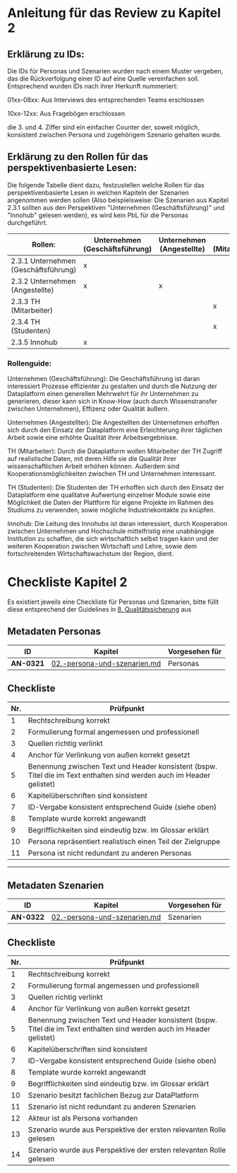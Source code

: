 # Anleitung für das Review zu Kapitel 2

## Erklärung zu IDs:
Die IDs für Personas und Szenarien wurden nach einem Muster vergeben, das die Rückverfolgung einer ID auf eine Quelle vereinfachen soll. Entsprechend wurden IDs nach ihrer Herkunft nummeriert: 

01xx-08xx: Aus Interviews des entsprechenden Teams erschlossen

10xx-12xx: Aus Fragebögen erschlossen

die 3. und 4. Ziffer sind ein einfacher Counter der, soweit möglich, konsistent zwischen Persona und zugehörigem Szenario gehalten wurde.

## Erklärung zu den Rollen für das perspektivenbasierte Lesen:
Die folgende Tabelle dient dazu, festzustellen welche Rollen für das perspektivenbasierte Lesen in welchen Kapiteln der Szenarien angenommen werden sollen (Also beispielsweise: Die Szenarien aus Kapitel 2.3.1 sollten aus den Perspektiven "Unternehmen (Geschäftsführung)" und "Innohub" gelesen werden), es wird kein PbL für die Personas durchgeführt.

|Rollen: | Unternehmen (Geschäftsführung) | Unternehmen (Angestellte)| TH (Mitarbeiter) | TH (Studenten) | Innohub|
|----|----|----|----|----|----|
|2.3.1 Unternehmen (Geschäftsführung) | x |  |  |  | x |
|2.3.2 Unternehmen (Angestellte) | x | x |  |  |  |
|2.3.3 TH (Mitarbeiter) |  |  | x | x |  |
|2.3.4 TH (Studenten) |  |  | x | x |  |
|2.3.5 Innohub | x |  |  |  | x |

### Rollenguide:

Unternehmen (Geschäftsführung): Die Geschäftsführung ist daran interessiert Prozesse effizienter zu gestalten und durch die Nutzung der Dataplatform einen generellen Mehrwehrt für ihr Unternehmen zu generieren, dieser kann sich in Know-How (auch durch Wissenstransfer zwischen Unternehmen), Effizenz oder Qualität äußern.

Unternehmen (Angestellter): Die Angestellten der Unternehmen erhoffen sich durch den Einsatz der Dataplatform eine Erleichterung ihrer täglichen Arbeit sowie eine erhöhte Qualität ihrer Arbeitsergebnisse.

TH (Mitarbeiter): Durch die Dataplatform wollen Mitarbeiter der TH Zugriff auf realistische Daten, mit deren Hilfe sie die Qualität ihrer wissenschaftlichen Arbeit erhöhen können. Außerdem sind Kooperationsmöglichkeiten zwischen TH und Unternehmen interessant.

TH (Studenten): Die Studenten der TH erhoffen sich durch den Einsatz der Dataplatform eine qualitatve Aufwertung einzelner Module sowie eine Möglichkeit die Daten der Plattform für eigene Projekte im Rahmen des Studiums zu verwenden, sowie mögliche Industriekontakte zu knüpfen.

Innohub: Die Leitung des Innohubs ist daran interessiert, durch Kooperation zwischen Unternehmen und Hochschule mittelfristig eine unabhängige Institution zu schaffen, die sich wirtschaftlich selbst tragen kann und der weiteren Kooperation zwischen Wirtschaft und Lehre, sowie dem fortschreitenden Wirtschaftswachstum der Region, dient.

# Checkliste Kapitel 2
Es existiert jeweils eine Checkliste für Personas und Szenarien, bitte füllt diese entsprechend der Guidelines in [8. Qualitätssicherung](../../08.-qualitaetssicherung.md) aus

## Metadaten Personas
| ID | Kapitel | Vorgesehen für |
|---|---|---|
| <a name="AN-0321">**AN-0321**</a> | [02.-persona-und-szenarien.md](../../02.-persona-und-szenarien.md) | Personas |

## Checkliste
| Nr\. | Prüfpunkt |
|---|---|
|  1 | Rechtschreibung korrekt |
|  2 | Formulierung formal angemessen und professionell |
|  3 | Quellen richtig verlinkt |
|  4 | Anchor für Verlinkung von außen korrekt gesetzt |
|  5 | Benennung zwischen Text und Header konsistent (bspw. Titel die im Text enthalten sind werden auch im Header gelistet) |
|  6 | Kapitelüberschriften sind konsistent |
|  7 | ID-Vergabe konsistent entsprechend Guide (siehe oben) |
|  8 | Template wurde korrekt angewandt |
|  9 | Begrifflichkeiten sind eindeutig bzw. im Glossar erklärt |
| 10 | Persona repräsentiert realistisch einen Teil der Zielgruppe |
| 11 | Persona ist nicht redundant zu anderen Personas |

---

## Metadaten Szenarien
| ID | Kapitel | Vorgesehen für |
|---|---|---|
| <a name="AN-0322">**AN-0322**</a> | [02.-persona-und-szenarien.md](../../02.-persona-und-szenarien.md) | Szenarien |

## Checkliste
| Nr\. | Prüfpunkt |
|---|---|
|  1 | Rechtschreibung korrekt |
|  2 | Formulierung formal angemessen und professionell |
|  3 | Quellen richtig verlinkt |
|  4 | Anchor für Verlinkung von außen korrekt gesetzt |
|  5 | Benennung zwischen Text und Header konsistent (bspw. Titel die im Text enthalten sind werden auch im Header gelistet) |
|  6 | Kapitelüberschriften sind konsistent |
|  7 | ID-Vergabe konsistent entsprechend Guide (siehe oben) |
|  8 | Template wurde korrekt angewandt |
|  9 | Begrifflichkeiten sind eindeutig bzw. im Glossar erklärt |
| 10 | Szenario besitzt fachlichen Bezug zur DataPlatform |
| 11 | Szenario ist nicht redundant zu anderen Szenarien |
| 12 | Akteur ist als Persona vorhanden |
| 13 | Szenario wurde aus Perspektive der ersten relevanten Rolle gelesen |
| 14 | Szenario wurde aus Perspektive der ersten relevanten Rolle gelesen |
